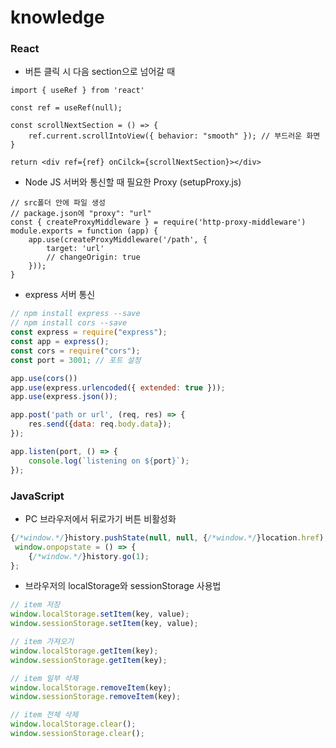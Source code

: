 # knowledge

### React
- 버튼 클릭 시 다음 section으로 넘어갈 때
``` JSX
import { useRef } from 'react'

const ref = useRef(null);

const scrollNextSection = () => {
    ref.current.scrollIntoView({ behavior: "smooth" }); // 부드러운 화면 
}

return <div ref={ref} onCilck={scrollNextSection}></div>
```

- Node JS 서버와 통신할 때 필요한 Proxy (setupProxy.js)
``` JSX
// src폴더 안에 파일 생성
// package.json에 "proxy": "url" 
const { createProxyMiddleware } = require('http-proxy-middleware')
module.exports = function (app) {
    app.use(createProxyMiddleware('/path', {
        target: 'url'
        // changeOrigin: true
    }));
}
```

- express 서버 통신
``` JavaScript
// npm install express --save
// npm install cors --save
const express = require("express");
const app = express();
const cors = require("cors");
const port = 3001; // 포트 설정

app.use(cors())
app.use(express.urlencoded({ extended: true }));
app.use(express.json());

app.post('path or url', (req, res) => {
    res.send({data: req.body.data});
});

app.listen(port, () => {
    console.log(`listening on ${port}`);
});
```

### JavaScript
- PC 브라우저에서 뒤로가기 버튼 비활성화
``` JavaScript
{/*window.*/}history.pushState(null, null, {/*window.*/}location.href);
 window.onpopstate = () => {
    {/*window.*/}history.go(1);
};
```
- 브라우저의 localStorage와 sessionStorage 사용법
``` JavaScript
// item 저장
window.localStorage.setItem(key, value);
window.sessionStorage.setItem(key, value);

// item 가져오기
window.localStorage.getItem(key);
window.sessionStorage.getItem(key);

// item 일부 삭제
window.localStorage.removeItem(key);
window.sessionStorage.removeItem(key);

// item 전체 삭제
window.localStorage.clear();
window.sessionStorage.clear();
```
